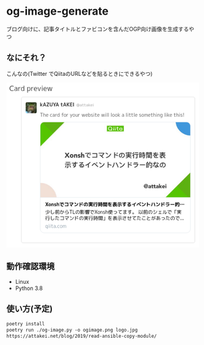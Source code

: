 # og-image-generate

ブログ向けに、記事タイトルとファビコンを含んだOGP向け画像を生成するやつ

## なにそれ？

こんなの(Twitter でQiitaのURLなどを貼るときにできるやつ)

![Sample](sample.png)

## 動作確認環境

* Linux
* Python 3.8

## 使い方(予定)

```
poetry install
poetry run ./og-image.py -o ogimage.png logo.jpg https://attakei.net/blog/2019/read-ansible-copy-module/
```

